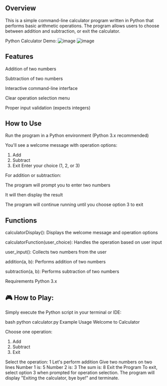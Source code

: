 ## Overview
This is a simple command-line calculator program written in Python that performs basic arithmetic operations. The program allows users to choose between addition and subtraction, 
or exit the calculator.

Python Calculator Demo: ![image](https://github.com/user-attachments/assets/fd0bd8b2-a689-45cf-99eb-39819716a713)
![image](https://github.com/user-attachments/assets/856ab153-4731-4dbf-966d-7850ea506072)


## Features
Addition of two numbers

Subtraction of two numbers

Interactive command-line interface

Clear operation selection menu

Proper input validation (expects integers)

## How to Use
Run the program in a Python environment (Python 3.x recommended)

You'll see a welcome message with operation options:

1. Add
2. Subtract
3. Exit
Enter your choice (1, 2, or 3)

For addition or subtraction:

The program will prompt you to enter two numbers

It will then display the result

The program will continue running until you choose option 3 to exit

## Functions
calculatorDisplay(): Displays the welcome message and operation options

calculatorFunction(user_choice): Handles the operation based on user input

user_input(): Collects two numbers from the user

addition(a, b): Performs addition of two numbers

subtraction(a, b): Performs subtraction of two numbers

Requirements
Python 3.x

## 🎮 How to Play:
Simply execute the Python script in your terminal or IDE:

bash
python calculator.py
Example Usage
Welcome to Calculator

Choose one operation:
1. Add
2. Subtract
3. Exit

Select the operation: 1
Let's perform addition
Give two numbers on two lines
Number 1 is: 5
Number 2 is: 3
The sum is: 8
Exit the Program
To exit, select option 3 when prompted for operation selection. The program will display "Exiting the calculator, bye bye!" and terminate.
